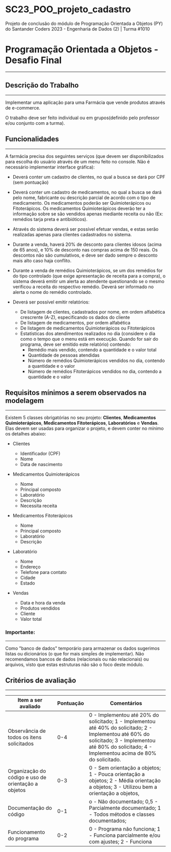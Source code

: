 # SC23_POO_projeto_cadastro
 Projeto de conclusão do módulo de Programação Orientada a Objetos (PY) do Santander Coders 2023 - Engenharia de Dados (2) | Turma #1010

# Programação Orientada a Objetos - Desafio Final
---

## Descrição do Trabalho
---

Implementar uma aplicação para uma Farmácia que vende produtos através de e-commerce.

O trabalho deve ser feito individual ou em grupos(definido pelo professor e/ou conjunto com a turma).

## Funcionalidades
---

A farmácia precisa dos seguintes serviços (que devem ser disponibilizados para escolha do usuário através de um menu feito no console. Não é necessário implementar interface gráfica):

* Deverá conter um cadastro de clientes, no qual a busca se dará por CPF (sem pontuação)

* Deverá conter um cadastro de medicamentos, no qual a busca se dará pelo nome, fabricante ou descrição parcial de acordo com o tipo de medicamento. Os medicamentos poderão ser Quimioterápicos ou Fitoterápicos. Os medicamentos Quimioterápicos deverão ter a informação sobre se são vendidos apenas mediante receita ou não (Ex: remédios tarja preta e antibióticos).

* Através do sistema deverá ser possível efetuar vendas, e estas serão realizadas apenas para clientes cadastrados no sistema.

* Durante a venda, haverá 20% de desconto para clientes idosos (acima de 65 anos), e 10% de desconto nas compras acima de 150 reais. Os descontos não são cumulativos, e deve ser dado sempre o desconto mais alto caso haja conflito.

* Durante a venda de remédios Quimioterápicos, se um dos remédios for do tipo controlado (que exige apresentação de receita para a compra), o sistema deverá emitir um alerta ao atendente questionando se o mesmo verificou a receita do respectivo remédio. Deverá ser informado no alerta o nome do remédio controlado.

* Deverá ser possível emitir relatórios:
    * De listagem de clientes, cadastrados por nome, em ordem alfabética crescrente (A-Z), especificando os dados do cliente
    * De listagem de medicamentos, por ordem alfabética
    * De listagem de medicamentos Quimioterápicos ou Fitoterápicos
    * Estatísticas dos atendimentos realizados no dia (considere o dia como o tempo que o menu está em execução. Quando for sair do programa, deve ser emitido este relatório) contendo:
        * Remédio mais vendido, contendo a quantidade e o valor total
        * Quantidade de pessoas atendidas
        * Número de remédios Quimioterápicos vendidos no dia, contendo a quantidade e o valor
        * Número de remédios Fitoterápicos vendidos no dia, contendo a quantidade e o valor

## Requisitos mínimos a serem observados na modelagem
---

Existem 5 classes obrigatórias no seu projeto: **Clientes**, **Medicamentos Quimioterápicos**, **Medicamentos Fitoterápicos**, **Laboratórios** e **Vendas**. Elas devem ser usadas para organizar o projeto, e devem conter no mínimo os detalhes abaixo:

* Clientes
    * Identificador (CPF)
    * Nome
    * Data de nascimento

* Medicamentos Quimioterápicos
    * Nome
    * Principal composto
    * Laboratório
    * Descrição
    * Necessita receita

* Medicamentos Fitoterápicos
    * Nome
    * Principal composto
    * Laboratório
    * Descrição

* Laboratório
    * Nome
    * Endereço
    * Telefone para contato
    * Cidade
    * Estado

* Vendas
    * Data e hora da venda
    * Produtos vendidos
    * Cliente
    * Valor total

### Importante:
---

Como "banco de dados" temporário para armazenar os dados sugerimos listas ou dicionários (o que for mais simpĺes de implementar). Não recomendamos bancos de dados (relacionais ou não relacionais) ou arquivos, visto que estas estruturas não são o foco deste módulo.

## Critérios de avaliação
---

|Item a ser avaliado|Pontuação|Comentários|
|----|--|--------|
|Observância de todos os itens solicitados|0-4|	0 - Implementou até 20% do solicitado;   1 - Implementou até 40% do solicitado;   2 - Implementou até 60% do solicitado;   3 - Implementou até 80% do solicitado;   4 - Implementou acima de 80% do solicitado.|
|Organização do código e uso de orientação a objetos	|0-3|	0 - Sem orientação a objetos;   1 - Pouca orientação a objetos;   2 - Média orientação a objetos;   3 - Utilizou bem a orientação a objetos,|
|Documentação do código	|0-1|	o - Não documentado;   0,5 - Parcialmente documentado;   1 - Todos métodos e classes documentados;|
|Funcionamento do programa	|0-2|	0 - Programa não funciona;   1 - Funciona parcialmente e/ou com ajustes;   2 - Funciona|